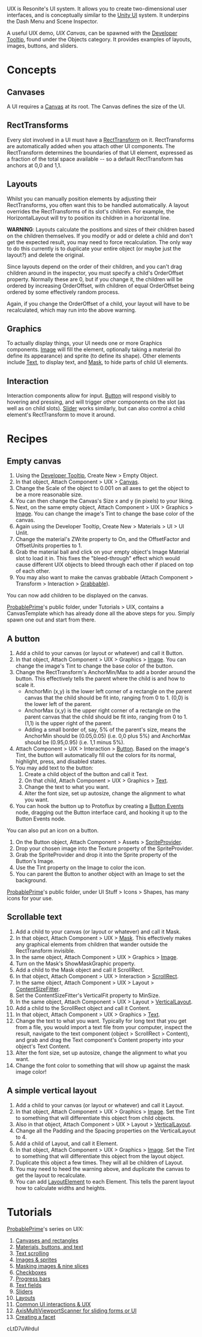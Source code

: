 <languages/>UIX is Resonite's UI system. It allows you to create
two-dimensional user interfaces, and is conceptually similar to the
[Unity UI](https://docs.unity3d.com/Manual/com.unity.ugui.html) system.
It underpins the Dash Menu and Scene Inspector.

A useful UIX demo, *UIX Canvas*, can be spawned with the [Developer
Tooltip](Developer_Tooltip "wikilink"), found under the Objects
category. It provides examples of layouts, images, buttons, and sliders.

# Concepts

## Canvases

A UI requires a [Canvas](Canvas_(Component) "wikilink") at its root. The
Canvas defines the size of the UI.

## RectTransforms

Every slot involved in a UI must have a
[RectTransform](RectTransform_(Component) "wikilink") on it.
RectTransforms are automatically added when you attach other UI
components. The RectTransform determines the boundaries of that UI
element, expressed as a fraction of the total space available -- so a
default RectTransform has anchors at 0,0 and 1,1.

## Layouts

Whilst you can manually position elements by adjusting their
RectTransforms, you often want this to be handled automatically. A
layout overrides the RectTransforms of its slot's children. For example,
the HorizontalLayout will try to position its children in a horizontal
line.

**WARNING**: Layouts calculate the positions and sizes of their children
based on the children themselves. If you modify or add or delete a child
and don't get the expected result, you may need to force recalculation.
The only way to do this currently is to duplicate your entire object (or
maybe just the layout?) and delete the original.

Since layouts depend on the order of their children, and you can't drag
children around in the inspector, you must specify a child's OrderOffset
property. Normally these are 0, but if you change it, the children will
be ordered by increasing OrderOffset, with children of equal OrderOffset
being ordered by some effectively random process.

Again, if you change the OrderOffset of a child, your layout will have
to be recalculated, which may run into the above warning.

## Graphics

To actually display things, your UI needs one or more Graphics
components. [Image](Image_(Component) "wikilink") will fill the element,
optionally taking a material (to define its appearance) and sprite (to
define its shape). Other elements include
[Text](Text_(Component) "wikilink"), to display text, and
[Mask](Mask_(Component) "wikilink"), to hide parts of child UI elements.

## Interaction

Interaction components allow for input.
[Button](Button_(Component) "wikilink") will respond visibly to hovering
and pressing, and will trigger other components on the slot (as well as
on child slots). [Slider](Slider_(Component) "wikilink") works
similarly, but can also control a child element's RectTransform to move
it around.

# Recipes

## Empty canvas

1.  Using the [Developer Tooltip](Developer_Tooltip "wikilink"), Create
    New > Empty Object.
2.  In that object, Attach Component > UIX >
    [Canvas](Canvas "wikilink").
3.  Change the Scale of the object to 0.001 on all axes to get the
    object to be a more reasonable size.
4.  You can then change the Canvas's Size x and y (in pixels) to your
    liking.
5.  Next, on the same empty object, Attach Component > UIX > Graphics >
    [Image](Image_(Component) "wikilink"). You can change the image's
    Tint to change the base color of the canvas.
6.  Again using the Developer Tooltip, Create New > Materials > UI > UI
    Unlit.
7.  Change the material's ZWrite property to On, and the OffsetFactor
    and OffsetUnits properties to 1.
8.  Grab the material ball and click on your empty object's Image
    Material slot to load it in. This fixes the "bleed-through" effect
    which would cause different UIX objects to bleed through each other
    if placed on top of each other.
9.  You may also want to make the canvas grabbable (Attach Component >
    Transform > Interaction >
    [Grabbable](Grabbable_(Component) "wikilink")).

You can now add children to be displayed on the canvas.

[ProbablePrime](User:ProbablePrime "wikilink")'s public folder, under
Tutorials \> UIX, contains a CanvasTemplate which has already done all
the above steps for you. Simply spawn one out and start from there.

## A button

1.  Add a child to your canvas (or layout or whatever) and call it
    Button.
2.  In that object, Attach Component > UIX > Graphics >
    [Image](Image_(Component) "wikilink"). You can change the image's
    Tint to change the base color of the button.
3.  Change the RectTransform's AnchorMin/Max to add a border around the
    button. This effectively tells the parent where the child is and how
    to scale it.
    -   AnchorMin (x,y) is the lower left corner of a rectangle on the
        parent canvas that the child should be fit into, ranging from 0
        to 1. (0,0) is the lower left of the parent.
    -   AnchorMax (x,y) is the upper right corner of a rectangle on the
        parent canvas that the child should be fit into, ranging from 0
        to 1. (1,1) is the upper right of the parent.
    -   Adding a small border of, say, 5% of the parent's size, means
        the AnchorMin should be (0.05,0.05) (i.e. 0,0 plus 5%) and
        AnchorMax should be (0.95,0.95) (i.e. 1,1 minus 5%).
4.  Attach Component > UIX > Interaction >
    [Button](Button_(Component) "wikilink"). Based on the image's Tint,
    the button will automatically fill out the colors for its normal,
    highlight, press, and disabled states.
5.  You may add text to the button:
    1.  Create a child object of the button and call it Text.
    2.  On that child, Attach Component > UIX > Graphics >
        [Text](Text_(Component) "wikilink").
    3.  Change the text to what you want.
    4.  Alter the font size, set up autosize, change the alignment to
        what you want.
6.  You can hook the button up to Protoflux by creating a [Button
    Events](Button_Events_(Protoflux_node) "wikilink") node, dragging
    out the Button interface card, and hooking it up to the Button
    Events node.

You can also put an icon on a button.

1.  On the Button object, Attach Component > Assets >
    [SpriteProvider](SpriteProvider_(Component) "wikilink").
2.  Drop your chosen image into the Texture property of the
    SpriteProvider.
3.  Grab the SpriteProvider and drop it into the Sprite property of the
    Button's Image.
4.  Use the Tint property on the Image to color the icon.
5.  You can parent the Button to another object with an Image to set the
    background.

[ProbablePrime](User:ProbablePrime "wikilink")'s public folder, under UI
Stuff \> Icons \> Shapes, has many icons for your use.

## Scrollable text

1.  Add a child to your canvas (or layout or whatever) and call it Mask.
2.  In that object, Attach Component > UIX >
    [Mask](Mask_(Component) "wikilink"). This effectively makes any
    graphical elements from children that wander outside the
    RectTransform invisible.
3.  In the same object, Attach Component > UIX > Graphics >
    [Image](Image_(Component) "wikilink").
4.  Turn on the Mask's ShowMaskGraphic property.
5.  Add a child to the Mask object and call it ScrollRect.
6.  In that object, Attach Component > UIX > Interaction >
    [ScrollRect](ScrollRect_(Component) "wikilink").
7.  In the same object, Attach Component > UIX > Layout >
    [ContentSizeFitter](ContentSizeFitter_(Component) "wikilink").
8.  Set the ContentSizeFitter's VerticalFit property to MinSize.
9.  In the same object, Attach Component > UIX > Layout >
    [VerticalLayout](VerticalLayout_(Component) "wikilink").
10. Add a child to the ScrollRect object and call it Content.
11. In that object, Attach Component > UIX > Graphics >
    [Text](Text_(Component) "wikilink").
12. Change the text to what you want. Typically for long text that you
    get from a file, you would import a text file from your computer,
    inspect the result, navigate to the text component (object >
    ScrollRect > Content), and grab and drag the Text component's
    Content property into your object's Text Content.
13. Alter the font size, set up autosize, change the alignment to what
    you want.
14. Change the font color to something that will show up against the
    mask image color!

## A simple vertical layout

1.  Add a child to your canvas (or layout or whatever) and call it
    Layout.
2.  In that object, Attach Component > UIX > Graphics >
    [Image](Image_(Component) "wikilink"). Set the Tint to something
    that will differentiate this object from child objects.
3.  Also in that object, Attach Component > UIX > Layout >
    [VerticalLayout](VerticalLayout_(Component) "wikilink").
4.  Change all the Padding and the Spacing properties on the
    VerticalLayout to 4.
5.  Add a child of Layout, and call it Element.
6.  In that object, Attach Component > UIX > Graphics >
    [Image](Image_(Component) "wikilink"). Set the Tint to something
    that will differentiate this object from the layout object.
7.  Duplicate this object a few times. They will all be children of
    Layout.
8.  You may need to heed the warning above, and duplicate the canvas to
    get the layout to recalculate.
9.  You can add [LayoutElement](LayoutElement_(Component) "wikilink") to
    each Element. This tells the parent layout how to calculate widths
    and heights.

# Tutorials

[ProbablePrime](User:ProbablePrime "wikilink")'s series on UIX:

1.  [Canvases and
    rectangles](https://www.youtube.com/watch?v=cLtD7uWrduI)
2.  [Materials, buttons, and
    text](https://www.youtube.com/watch?v=lCGfFJYOj3o)
3.  [Text scrolling](https://www.youtube.com/watch?v=cTcOdVw1cEQ)
4.  [Images & sprites](https://www.youtube.com/watch?v=FUUSjTwhvHk)
5.  [Masking images & nine
    slices](https://www.youtube.com/watch?v=WPL776reVFw)
6.  [Checkboxes](https://www.youtube.com/watch?v=B2G708bnBeM)
7.  [Progress bars](https://www.youtube.com/watch?v=wwvyTqjC5Q0)
8.  [Text fields](https://www.youtube.com/watch?v=ReERNLr-CJo)
9.  [Sliders](https://www.youtube.com/watch?v=kqF4vF_iYPU)
10. [Layouts](https://www.youtube.com/watch?v=1-FF9IolGZw)
11. [Common UI interactions &
    UIX](https://www.youtube.com/watch?v=rkTmciUYJlY)
12. [AxisMultiViewportScanner for sliding forms or
    UI](https://www.youtube.com/watch?v=kbASFui7YWk)
13. [Creating a facet](https://www.youtube.com/watch?v=qxJzTZGyeqw)

<youtube>cLtD7uWrduI</youtube>